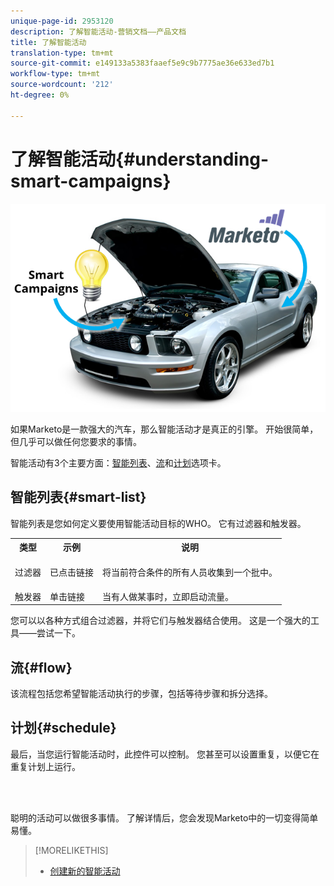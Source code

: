 ```yaml
---
unique-page-id: 2953120
description: 了解智能活动-营销文档——产品文档
title: 了解智能活动
translation-type: tm+mt
source-git-commit: e149133a5383faaef5e9c9b7775ae36e633ed7b1
workflow-type: tm+mt
source-wordcount: '212'
ht-degree: 0%

---
```



# 了解智能活动{#understanding-smart-campaigns}

![](assets/image2014-12-24-11-3a37-3a0.png)

如果Marketo是一款强大的汽车，那么智能活动才是真正的引擎。 开始很简单，但几乎可以做任何您要求的事情。

智能活动有3个主要方面：[智能列表](../../../product-docs/core-marketo-concepts/smart-lists-and-static-lists/understanding-smart-lists.md)、[流](http://docs.marketo.com/display/DOCS/Flow+Actions)和[计划](using-smart-campaigns/schedule-a-recurring-batch-campaign.md)选项卡。

## 智能列表{#smart-list}

智能列表是您如何定义要使用智能活动目标的WHO。 它有过滤器和触发器。

<table> 
 <tbody> 
  <tr> 
   <th>类型</th> 
   <th>示例</th> 
   <th>说明</th> 
  </tr> 
  <tr> 
   <td>过滤器</td> 
   <td>已点击链接</td> 
   <td><p>将当前符合条件的所有人员收集到一个批中。</p></td> 
  </tr> 
  <tr> 
   <td colspan="1">触发器</td> 
   <td colspan="1">单击链接</td> 
   <td colspan="1">当有人做某事时，立即启动流量。</td> 
  </tr> 
 </tbody> 
</table>

您可以以各种方式组合过滤器，并将它们与触发器结合使用。 这是一个强大的工具——尝试一下。

## 流{#flow}

该流程包括您希望智能活动执行的步骤，包括等待步骤和拆分选择。

## 计划{#schedule}

最后，当您运行智能活动时，此控件可以控制。 您甚至可以设置重复，以便它在重复计划上运行。

<br> 

聪明的活动可以做很多事情。 了解详情后，您会发现Marketo中的一切变得简单易懂。

>[!MORELIKETHIS]
>
>* [创建新的智能活动](creating-a-smart-campaign/create-a-new-smart-campaign.md)

